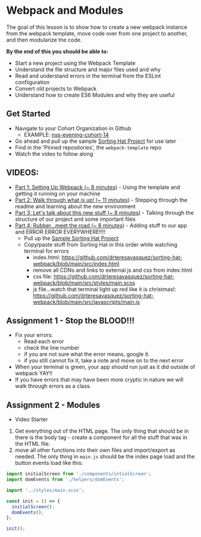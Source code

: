 # Webpack and Modules

The goal of this lesson is to show how to create a new webpack instance from the webpack template, move code over from one project to another, and then modularize the code.

**By the end of this you should be able to:**

- Start a new project using the Webpack Template
- Understand the file structure and major files used and why
- Read and understand errors in the terminal from the ESLint confiiguration
- Convert old projects to Webpack
- Understand how to create ES6 Modules and why they are useful

## Get Started
- Navigate to your Cohort Organization in Github
  - EXAMPLE: [nss-evening-cohort-14](https://github.com/nss-evening-cohort-14)
- Go ahead and pull up the sample [Sorting Hat Project](https://github.com/drteresavasquez/sorting-hat) for use later
- Find in the 'Pinned repositories', the `webpack-template` repo
- Watch the video to follow along

## VIDEOS:
- [Part 1: Setting Up Webpack (~ 8 minutes)](https://vimeo.com/512633280/c539450270) - Using the template and getting it running on your machine
- [Part 2: Walk through what is up! (~ 11 minutes)](https://vimeo.com/512648178/8a99b2600b) - Stepping through the readme and learning about the new environment
- [Part 3: Let's talk about this new stuff (~ 8 minutes)](https://vimeo.com/512659400/be86462f5c) - Talking through the structure of our project and some important files
- [Part 4: Rubber...meet the road (~ 8 minutes)](https://vimeo.com/512681084/fba98f6062) - Adding stuff to our app and ERROR ERROR EVERYWHERE!!!!
  - Pull up the [Sample Sorting Hat Project](https://github.com/drteresavasquez/sorting-hat)
  - Copy/paste stuff from Sorting Hat in this order while watching terminal for errors
    - index.html: https://github.com/drteresavasquez/sorting-hat-webpack/blob/main/src/index.html
    - remove all CDNs and links to external js and css from index.html
    - css file: https://github.com/drteresavasquez/sorting-hat-webpack/blob/main/src/styles/main.scss
    - js file...watch that terminal light up red like it is christmas!: https://github.com/drteresavasquez/sorting-hat-webpack/blob/main/src/javascripts/main.js


## Assignment 1 - Stop the BLOOD!!!
- Fix your errors:
  - Read each error
  - check the line number
  - if you are not sure what the error means, google it.
  - if you still cannot fix it, take a note and move on to the next error
- When your terminal is green, your app should run just as it did outside of webpack YAY!!
- If you have errors that may have been more cryptic in nature we will walk through errors as a class.

## Assignment 2 - Modules
- Video Starter

1. Get everything out of the HTML page. The only thing that should be in there is the body tag - create a component for all the stuff that was in the HTML file.
1. move all other functions into their own files and import/export as needed. The only thing in `main.js` should be the index page load and the button events load like this:
```javascript
import initialScreen from './components/intialScreen';
import domEvents from './helpers/domEvents';

import '../styles/main.scss';

const init = () => {
  initialScreen();
  domEvents();
};

init();
```

